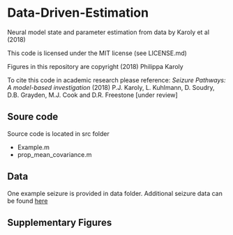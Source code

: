 # Data-Driven-Estimation
Neural model state and parameter estimation from data by Karoly et al (2018)

This code is licensed under the MIT license (see LICENSE.md)

Figures in this repository are copyright (2018) Philippa Karoly

To cite this code in academic research please reference:
*Seizure Pathways: A model-based investigation* (2018) P.J. Karoly, L. Kuhlmann, D. Soudry, D.B. Grayden, M.J. Cook and D.R. Freestone \[under review\]

## Soure code
Source code is located in src folder
- Example.m
- prop_mean_covariance.m

## Data
One example seizure is provided in data folder. Additional seizure data can be found [here](www.google.com)

## Supplementary Figures
